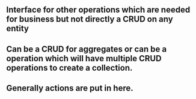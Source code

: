 ## Interface for other operations which are needed for business but not directly a CRUD on any entity
## Can be a CRUD for aggregates or can be a operation which will have multiple CRUD operations to create a collection.
## Generally actions are put in here.